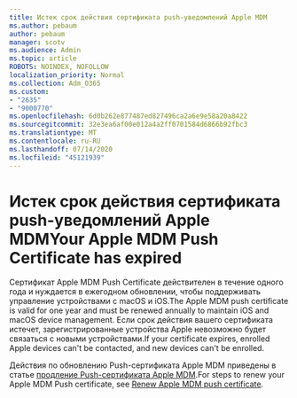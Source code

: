 ```yaml
---
title: Истек срок действия сертификата push-уведомлений Apple MDM
ms.author: pebaum
author: pebaum
manager: scotv
ms.audience: Admin
ms.topic: article
ROBOTS: NOINDEX, NOFOLLOW
localization_priority: Normal
ms.collection: Adm_O365
ms.custom:
- "2635"
- "9000770"
ms.openlocfilehash: 6d0b262e877487ed827496ca2a6e9e58a20a8422
ms.sourcegitcommit: 32e3ea6af00e012a4a2ff0701584d6866b92fbc3
ms.translationtype: MT
ms.contentlocale: ru-RU
ms.lasthandoff: 07/14/2020
ms.locfileid: "45121939"
---
```

# <a name="your-apple-mdm-push-certificate-has-expired"></a><span data-ttu-id="f9876-102">Истек срок действия сертификата push-уведомлений Apple MDM</span><span class="sxs-lookup"><span data-stu-id="f9876-102">Your Apple MDM Push Certificate has expired</span></span>

<span data-ttu-id="f9876-103">Сертификат Apple MDM Push Certificate действителен в течение одного года и нуждается в ежегодном обновлении, чтобы поддерживать управление устройствами с macOS и iOS.</span><span class="sxs-lookup"><span data-stu-id="f9876-103">The Apple MDM push certificate is valid for one year and must be renewed annually to maintain iOS and macOS device management.</span></span> <span data-ttu-id="f9876-104">Если срок действия вашего сертификата истечет, зарегистрированные устройства Apple невозможно будет связаться с новыми устройствами.</span><span class="sxs-lookup"><span data-stu-id="f9876-104">If your certificate expires, enrolled Apple devices can't be contacted, and new devices can't be enrolled.</span></span>

<span data-ttu-id="f9876-105">Действия по обновлению Push-сертификата Apple MDM приведены в статье [продление Push-сертификата Apple MDM](https://docs.microsoft.com/intune/apple-mdm-push-certificate-get#renew-apple-mdm-push-certificate).</span><span class="sxs-lookup"><span data-stu-id="f9876-105">For steps to renew your Apple MDM Push certificate, see [Renew Apple MDM push certificate](https://docs.microsoft.com/intune/apple-mdm-push-certificate-get#renew-apple-mdm-push-certificate).</span></span>